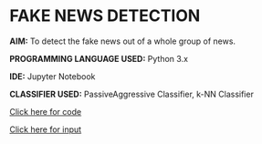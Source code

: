 # FAKE NEWS DETECTION

**AIM:** To detect the fake news out of a whole group of news.

**PROGRAMMING LANGUAGE USED:** Python 3.x

**IDE:** Jupyter Notebook

**CLASSIFIER USED:** PassiveAggressive Classifier, k-NN Classifier

[Click here for code](https://github.com/ktyagi12/Projects/tree/master/FakeNewsDetection/code)

[Click here for input](https://github.com/ktyagi12/Projects/tree/master/FakeNewsDetection/input)
